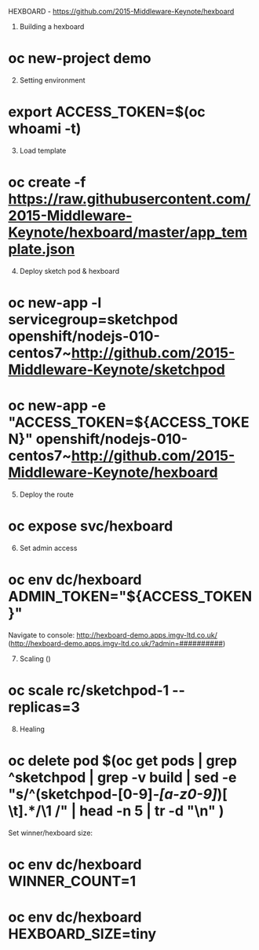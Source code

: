 HEXBOARD - https://github.com/2015-Middleware-Keynote/hexboard

1. Building a hexboard
# oc new-project demo

2. Setting environment
# export ACCESS_TOKEN=$(oc whoami -t)

3. Load template
# oc create -f https://raw.githubusercontent.com/2015-Middleware-Keynote/hexboard/master/app_template.json

4. Deploy sketch pod & hexboard
# oc new-app -l servicegroup=sketchpod openshift/nodejs-010-centos7~http://github.com/2015-Middleware-Keynote/sketchpod
# oc new-app -e "ACCESS_TOKEN=${ACCESS_TOKEN}" openshift/nodejs-010-centos7~http://github.com/2015-Middleware-Keynote/hexboard


5. Deploy the route
# oc expose svc/hexboard

6. Set admin access
# oc env dc/hexboard ADMIN_TOKEN="${ACCESS_TOKEN}"

Navigate to console: http://hexboard-demo.apps.imgv-ltd.co.uk/
(http://hexboard-demo.apps.imgv-ltd.co.uk/?admin=##########)


7. Scaling ()
# oc scale rc/sketchpod-1 --replicas=3

8. Healing 
# oc delete pod $(oc get pods | grep ^sketchpod | grep -v build | sed -e "s/^\(sketchpod-[0-9]*-[a-z0-9]*\)[ \t].*/\1 /" | head -n 5 | tr -d "\n" )



Set winner/hexboard size: 
# oc env dc/hexboard WINNER_COUNT=1
# oc env dc/hexboard HEXBOARD_SIZE=tiny

